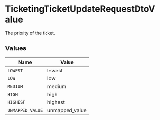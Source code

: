 # TicketingTicketUpdateRequestDtoValue

The priority of the ticket.


## Values

| Name             | Value            |
| ---------------- | ---------------- |
| `LOWEST`         | lowest           |
| `LOW`            | low              |
| `MEDIUM`         | medium           |
| `HIGH`           | high             |
| `HIGHEST`        | highest          |
| `UNMAPPED_VALUE` | unmapped_value   |